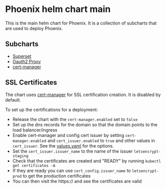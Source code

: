 # Phoenix helm chart main

This is the main helm chart for Phoenix. It is a collection of subcharts that are used to deploy Phoenix.

## Subcharts

- [Superset](https://github.com/apache/superset/tree/master/helm/superset)
- [Oauth2 Proxy](https://github.com/oauth2-proxy/manifests/tree/main/helm/oauth2-proxy)
- [cert-manager](https://artifacthub.io/packages/helm/cert-manager/cert-manager)


## SSL Certificates

The chart uses [cert-manager](https://cert-manager.io/docs/) for SSL certification creation. It is
disabled by default.

To set up the certifications for a deployment:

* Release the chart with the `cert-manager.enabled` set to `false`
* Set up the dns records for the domain so that the domain points to the load balancer/ingress
* Enable cert-manager and config cert issuer by setting `cert-manager.enabled` and
  `cert_issuer.enabled` to `true` and other values in `cert_issuer`. See the
  [values.yaml](values.yaml) for the options.
* Set the `cert_issuer.issuer_name` to the name of the issuer `letsencrypt-staging`
* Check that the certificates are created and "READY" by running `kubectl get certificates -A`
* If they are ready you can use `cert_config.issuer_name` to `letsencrypt-prod` to get the production
  certificates
* You can then visit the https://<domain> and see the certificates are valid
